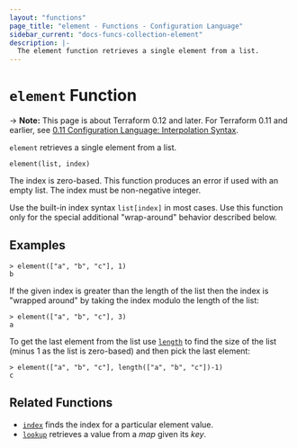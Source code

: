 ```yaml
---
layout: "functions"
page_title: "element - Functions - Configuration Language"
sidebar_current: "docs-funcs-collection-element"
description: |-
  The element function retrieves a single element from a list.
---
```


# `element` Function

-> **Note:** This page is about Terraform 0.12 and later. For Terraform 0.11 and
earlier, see
[0.11 Configuration Language: Interpolation Syntax](../../configuration-0-11/interpolation.html).

`element` retrieves a single element from a list.

```hcl
element(list, index)
```

The index is zero-based. This function produces an error if used with an
empty list. The index must be non-negative integer.

Use the built-in index syntax `list[index]` in most cases. Use this function
only for the special additional "wrap-around" behavior described below.

## Examples

```
> element(["a", "b", "c"], 1)
b
```

If the given index is greater than the length of the list then the index is
"wrapped around" by taking the index modulo the length of the list:

```
> element(["a", "b", "c"], 3)
a
```

To get the last element from the list use [`length`](./length.html) to find
the size of the list (minus 1 as the list is zero-based) and then pick the
last element:

```
> element(["a", "b", "c"], length(["a", "b", "c"])-1)
c
```

## Related Functions

* [`index`](./index.html) finds the index for a particular element value.
* [`lookup`](./lookup.html) retrieves a value from a _map_ given its _key_.
